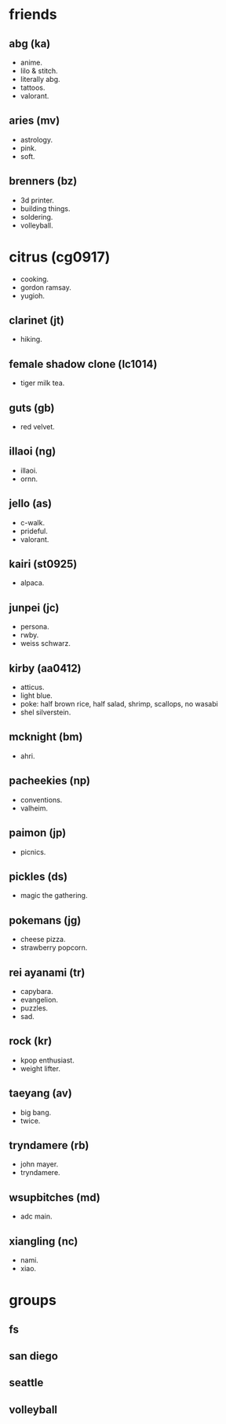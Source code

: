 # friends

## abg (ka)

- anime.
- lilo & stitch.
- literally abg.
- tattoos.
- valorant.

## aries (mv)

- astrology.
- pink.
- soft.

## brenners (bz)

- 3d printer.
- building things.
- soldering.
- volleyball.

# citrus (cg0917)

- cooking.
- gordon ramsay.
- yugioh.

## clarinet (jt)

- hiking.

## female shadow clone (lc1014)

- tiger milk tea.

## guts (gb)

- red velvet.

## illaoi (ng)

- illaoi.
- ornn.

## jello (as)

- c-walk.
- prideful.
- valorant.

## kairi (st0925)

- alpaca.

## junpei (jc)

- persona.
- rwby.
- weiss schwarz.

## kirby (aa0412)

- atticus.
- light blue.
- poke: half brown rice, half salad, shrimp, scallops, no wasabi
- shel silverstein.

## mcknight (bm)

- ahri.

## pacheekies (np)

- conventions.
- valheim.

## paimon (jp)

- picnics.

## pickles (ds)

- magic the gathering.

## pokemans (jg)

- cheese pizza.
- strawberry popcorn.

## rei ayanami (tr)

- capybara.
- evangelion.
- puzzles.
- sad.

## rock (kr)

- kpop enthusiast.
- weight lifter.

## taeyang (av)

- big bang.
- twice.

## tryndamere (rb)

- john mayer.
- tryndamere.

## wsupbitches (md)

- adc main.

## xiangling (nc)

- nami.
- xiao.

# groups

## fs
## san diego
## seattle
## volleyball